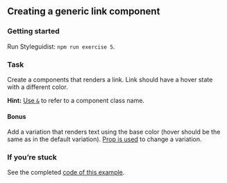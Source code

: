 ## Creating a generic link component

### Getting started

Run Styleguidist: `npm run exercise 5`.

### Task

Create a components that renders a link. Link should have a hover state with a different color.

**Hint:** [Use `&`](https://www.styled-components.com/docs/api#supported-css) to refer to a component class name.

#### Bonus

Add a variation that renders text using the base color (hover should be the same as in the default variation). [Prop is used](https://www.styled-components.com/docs/basics#adapting-based-on-props) to change a variation.

### If you’re stuck

See the completed [code of this example](../../components/core/Link/Link.js).

